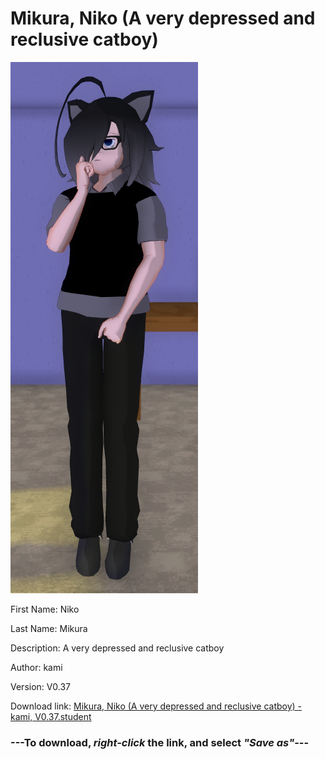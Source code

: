# Mikura, Niko (A very depressed and reclusive catboy)

<img src = "https://raw.githubusercontent.com/Arbiter1223/Daigaku-Gurashi-Custom-Students/master/Students/Files/Mikura%2C%20Niko%20(A%20very%20depressed%20and%20reclusive%20catboy).png">

First Name: Niko

Last Name: Mikura

Description: A very depressed and reclusive catboy

Author: kami

Version: V0.37

Download link: <a href="https://raw.githubusercontent.com/Arbiter1223/Daigaku-Gurashi-Custom-Students/master/Students/Files/Mikura%2C%20Niko%20(A%20very%20depressed%20and%20reclusive%20catboy)%20-%20kami%2C%20V0.37.student">Mikura, Niko (A very depressed and reclusive catboy) - kami, V0.37.student</a>

### ---**To download, _right-click_ the link, and select _"Save as"_**---
